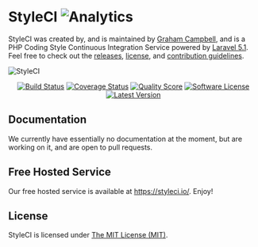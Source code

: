 # StyleCI ![Analytics](https://ga-beacon.appspot.com/UA-60053271-6/StyleCI/StyleCI?pixel)


StyleCI was created by, and is maintained by [Graham Campbell](https://github.com/GrahamCampbell), and is a PHP Coding Style Continuous Integration Service powered by [Laravel 5.1](http://laravel.com). Feel free to check out the [releases](https://github.com/StyleCI/StyleCI/releases), [license](LICENSE), and [contribution guidelines](CONTRIBUTING.md).

![StyleCI](https://cloud.githubusercontent.com/assets/2829600/6279509/3f4bc35a-b89a-11e4-84c4-6d52c42ac496.jpg)

<p align="center">
<a href="https://travis-ci.org/StyleCI/StyleCI"><img src="https://img.shields.io/travis/StyleCI/StyleCI/master.svg?style=flat-square" alt="Build Status"></img></a>
<a href="https://scrutinizer-ci.com/g/StyleCI/StyleCI/code-structure"><img src="https://img.shields.io/scrutinizer/coverage/g/StyleCI/StyleCI.svg?style=flat-square" alt="Coverage Status"></img></a>
<a href="https://scrutinizer-ci.com/g/StyleCI/StyleCI"><img src="https://img.shields.io/scrutinizer/g/StyleCI/StyleCI.svg?style=flat-square" alt="Quality Score"></img></a>
<a href="LICENSE"><img src="https://img.shields.io/badge/license-MIT-brightgreen.svg?style=flat-square" alt="Software License"></img></a>
<a href="https://github.com/StyleCI/StyleCI/releases"><img src="https://img.shields.io/github/release/StyleCI/StyleCI.svg?style=flat-square" alt="Latest Version"></img></a>
</p>


## Documentation

We currently have essentially no documentation at the moment, but are working on it, and are open to pull requests.


## Free Hosted Service

Our free hosted service is available at https://styleci.io/. Enjoy!


## License

StyleCI is licensed under [The MIT License (MIT)](LICENSE).
